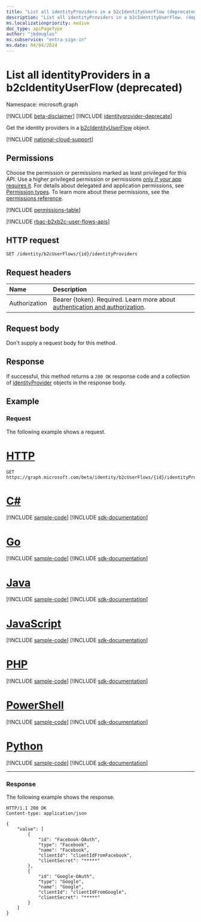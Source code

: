 ```yaml
---
title: "List all identityProviders in a b2cIdentityUserFlow (deprecated)"
description: "List all identityProviders in a b2cIdentityUserFlow. (deprecated)"
ms.localizationpriority: medium
doc_type: apiPageType
author: "jkdouglas"
ms.subservice: "entra-sign-in"
ms.date: 04/04/2024
---
```


# List all identityProviders in a b2cIdentityUserFlow (deprecated)

Namespace: microsoft.graph

[!INCLUDE [beta-disclaimer](../../includes/beta-disclaimer.md)]
[!INCLUDE [identityprovider-deprecate](../../includes/identityprovider-deprecate.md)]

Get the identity providers in a [b2cIdentityUserFlow](../resources/b2cidentityuserflow.md) object.

[!INCLUDE [national-cloud-support](../../includes/all-clouds.md)]

## Permissions

Choose the permission or permissions marked as least privileged for this API. Use a higher privileged permission or permissions [only if your app requires it](/graph/permissions-overview#best-practices-for-using-microsoft-graph-permissions). For details about delegated and application permissions, see [Permission types](/graph/permissions-overview#permission-types). To learn more about these permissions, see the [permissions reference](/graph/permissions-reference).

<!-- { "blockType": "permissions", "name": "b2cidentityuserflow_list_identityproviders" } -->
[!INCLUDE [permissions-table](../includes/permissions/b2cidentityuserflow-list-identityproviders-permissions.md)]

[!INCLUDE [rbac-b2xb2c-user-flows-apis](../includes/rbac-for-apis/rbac-b2xb2c-user-flows-apis.md)]

## HTTP request

<!-- { "blockType": "ignored" } -->

```http
GET /identity/b2cUserFlows/{id}/identityProviders
```

## Request headers

|Name|Description|
|:---------------|:----------|
|Authorization|Bearer {token}. Required. Learn more about [authentication and authorization](/graph/auth/auth-concepts).|

## Request body

Don't supply a request body for this method.

## Response

If successful, this method returns a `200 OK` response code and a collection of [identityProvider](../resources/identityprovider.md) objects in the response body.

## Example

### Request

The following example shows a request.


# [HTTP](#tab/http)
<!-- {
  "blockType": "request",
  "name": "get_b2cUserFlow_list_identityProviders"
}
-->

``` http
GET https://graph.microsoft.com/beta/identity/b2cUserFlows/{id}/identityProviders
```

# [C#](#tab/csharp)
[!INCLUDE [sample-code](../includes/snippets/csharp/get-b2cuserflow-list-identityproviders-csharp-snippets.md)]
[!INCLUDE [sdk-documentation](../includes/snippets/snippets-sdk-documentation-link.md)]

# [Go](#tab/go)
[!INCLUDE [sample-code](../includes/snippets/go/get-b2cuserflow-list-identityproviders-go-snippets.md)]
[!INCLUDE [sdk-documentation](../includes/snippets/snippets-sdk-documentation-link.md)]

# [Java](#tab/java)
[!INCLUDE [sample-code](../includes/snippets/java/get-b2cuserflow-list-identityproviders-java-snippets.md)]
[!INCLUDE [sdk-documentation](../includes/snippets/snippets-sdk-documentation-link.md)]

# [JavaScript](#tab/javascript)
[!INCLUDE [sample-code](../includes/snippets/javascript/get-b2cuserflow-list-identityproviders-javascript-snippets.md)]
[!INCLUDE [sdk-documentation](../includes/snippets/snippets-sdk-documentation-link.md)]

# [PHP](#tab/php)
[!INCLUDE [sample-code](../includes/snippets/php/get-b2cuserflow-list-identityproviders-php-snippets.md)]
[!INCLUDE [sdk-documentation](../includes/snippets/snippets-sdk-documentation-link.md)]

# [PowerShell](#tab/powershell)
[!INCLUDE [sample-code](../includes/snippets/powershell/get-b2cuserflow-list-identityproviders-powershell-snippets.md)]
[!INCLUDE [sdk-documentation](../includes/snippets/snippets-sdk-documentation-link.md)]

# [Python](#tab/python)
[!INCLUDE [sample-code](../includes/snippets/python/get-b2cuserflow-list-identityproviders-python-snippets.md)]
[!INCLUDE [sdk-documentation](../includes/snippets/snippets-sdk-documentation-link.md)]

---

### Response

The following example shows the response.

<!-- {
  "blockType": "response",
  "truncated": true,
  "@odata.type": "microsoft.graph.identityProvider"
} -->

```http
HTTP/1.1 200 OK
Content-type: application/json

{
    "value": [
        {
            "id": "Facebook-OAuth",
            "type": "Facebook",
            "name": "Facebook",
            "clientId": "clientIdFromFacebook",
            "clientSecret": "*****"
        },
        {
            "id": "Google-OAuth",
            "type": "Google",
            "name": "Google",
            "clientId": "clientIdFromGoogle",
            "clientSecret": "*****"
        }
    ]
}
```

